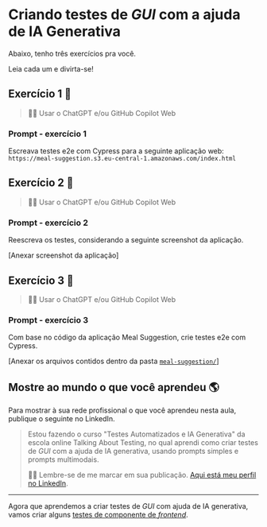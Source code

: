 # Criando testes de _GUI_ com a ajuda de IA Generativa

Abaixo, tenho três exercícios pra você.

Leia cada um e divirta-se!

## Exercício 1 🎯

> 👨‍🏫 Usar o ChatGPT e/ou GitHub Copilot Web

### Prompt - exercício 1

Escreava testes e2e com Cypress para a seguinte aplicação web: `https://meal-suggestion.s3.eu-central-1.amazonaws.com/index.html`

## Exercício 2 🎯

> 👨‍🏫 Usar o ChatGPT e/ou GitHub Copilot Web

### Prompt - exercício 2

Reescreva os testes, considerando a seguinte screenshot da aplicação.

[Anexar screenshot da aplicação]

## Exercício 3 🎯

> 👨‍🏫 Usar o ChatGPT e/ou GitHub Copilot Web

### Prompt - exercício 3

Com base no código da aplicação Meal Suggestion, crie testes e2e com Cypress.

[Anexar os arquivos contidos dentro da pasta [`meal-suggestion/`](../../meal-suggestion/)]

## Mostre ao mundo o que você aprendeu 🌎

Para mostrar à sua rede profissional o que você aprendeu nesta aula, publique o seguinte no LinkedIn.

> Estou fazendo o curso "Testes Automatizados e IA Generativa" da escola online Talking About Testing, no qual aprendi como criar testes de _GUI_ com a ajuda de IA generativa, usando prompts simples e prompts multimodais.
>
> 👨‍🏫 Lembre-se de me marcar em sua publicação. [Aqui está meu perfil no LinkedIn](https://www.linkedin.com/in/walmyr-lima-e-silva-filho).

___

Agora que aprendemos a criar testes de _GUI_ com ajuda de IA generativa, vamos criar alguns [testes de componente de _frontend_](./3.md).
